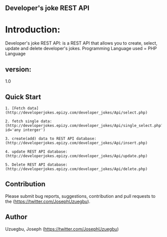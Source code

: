 ## Developer's joke REST API

# Introduction:
Developer's joke REST API: is a REST API that allows you to create, select, update and delete developer's jokes. 
Programming Language used = PHP Language


## version: 
1.0 

## Quick Start
```
1. [Fetch data](http://developerjokes.epizy.com/developer_jokes/Api/select.php)

2. fetch single data: (http://developerjokes.epizy.com/developer_jokes/Api/single_select.php?id='any interger')

3. create(add) data to REST API database:  (http://developerjokes.epizy.com/developer_jokes/Api/insert.php)

4. update REST API database: (http://developerjokes.epizy.com/developer_jokes/Api/update.php)

5. Delete REST API database: (http://developerjokes.epizy.com/developer_jokes/Api/delete.php)
```

## Contribution

Please submit bug reports, suggestions, contribution and pull requests to the (https://twitter.com/JosephUzuegbu).

## Author

Uzuegbu, Joseph 
(https://twitter.com/JosephUzuegbu)
